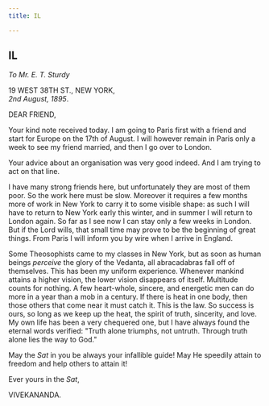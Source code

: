 ```yaml
---
title: IL

---
```





  

  


## IL

*To Mr. E. T. Sturdy*

19 WEST 38TH ST., NEW YORK,  
*2nd August, 1895*.

DEAR FRIEND,

Your kind note received today. I am going to Paris first with a friend
and start for Europe on the 17th of August. I will however remain in
Paris only a week to see my friend married, and then I go over to
London.

Your advice about an organisation was very good indeed. And I am trying
to act on that line.

I have many strong friends here, but unfortunately they are most of them
poor. So the work here must be slow. Moreover it requires a few months
more of work in New York to carry it to some visible shape: as such I
will have to return to New York early this winter, and in summer I will
return to London again. So far as I see now I can stay only a few weeks
in London. But if the Lord wills, that small time may prove to be the
beginning of great things. From Paris I will inform you by wire when I
arrive in England.

Some Theosophists came to my classes in New York, but as soon as human
beings *perceive* the glory of the Vedanta, all abracadabras fall off of
themselves. This has been my uniform experience. Whenever mankind
attains a higher vision, the lower vision disappears of itself.
Multitude counts for nothing. A few heart-whole, sincere, and energetic
men can do more in a year than a mob in a century. If there is heat in
one body, then those others that come near it must catch it. This is the
law. So success is ours, so long as we keep up the heat, the spirit of
truth, sincerity, and love. My own life has been a very chequered one,
but I have always found the eternal words verified: "Truth alone
triumphs, not untruth. Through truth alone lies the way to God."

May the *Sat* in you be always your infallible guide! May He speedily
attain to freedom and help others to attain it! 

Ever yours in the *Sat*,

VIVEKANANDA.


